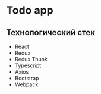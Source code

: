 # Todo app

## Технологический стек

- React
- Redux
- Redux Thunk
- Typescript
- Axios
- Bootstrap
- Webpack